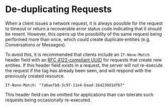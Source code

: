 # De-duplicating Requests

When a client issues a network request, it is always possible for the request to timeout or return a recoverable error status code indicating that it should be resent. However, this opens up the possibility of the same request being performed more than once, which could create duplicate entities (e.g. Conversations or Messages).

To avoid this, it is recommended that clients include an `If-None-Match` header field with an [RFC 4122-compliant UUID](http://www.ietf.org/rfc/rfc4122.txt)  for requests that create new entities. If this header field exists in a request, the server will not re-execute the request if the tag has already been seen, and will respond with the previously created resource.

```text
If-None-Match: "7a0aefb8-3c97-11e4-baad-164230d1df67"
```

This header field can be omitted for applications than can tolerate such requests being occasionally re-executed.
